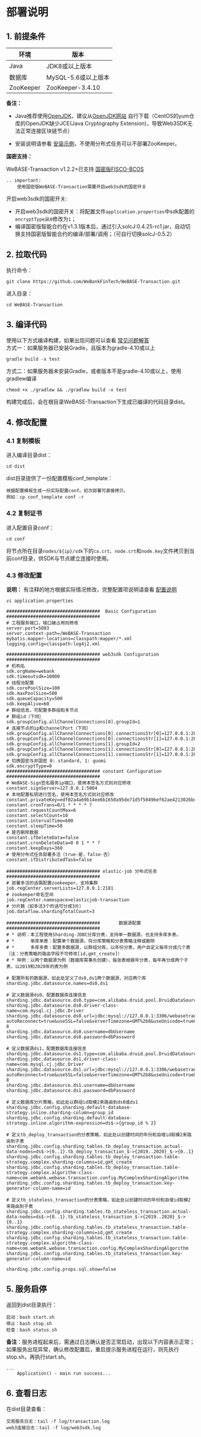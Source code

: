 # 部署说明

## 1. 前提条件

| 环境      | 版本                |
| --------- | ------------------- |
| Java      | JDK8或以上版本      |
| 数据库    | MySQL-5.6或以上版本 |
| ZooKeeper | ZooKeeper-3.4.10    |

**备注：**

-  Java推荐使用[OpenJDK](./appendix.html#java )，建议从[OpenJDK网站](https://jdk.java.net/java-se-ri/11) 自行下载（CentOS的yum仓库的OpenJDK缺少JCE(Java Cryptography Extension)，导致Web3SDK无法正常连接区块链节点）

- 安装说明请参看 [安装示例](./appendix.html#id2)，不使用分布式任务可以不部署ZooKeeper。

**国密支持：**

WeBASE-Transaction v1.2.2+已支持 [国密版FISCO-BCOS](https://fisco-bcos-documentation.readthedocs.io/zh_CN/latest/docs/manual/guomi_crypto.html)

```eval_rst
.. important:
    使用国密版WeBASE-Transaction需要开启web3sdk的国密开关
```

开启web3sdk的国密开关:

- 开启web3sdk的国密开关：将配置文件`application.properties`中sdk配置的`encryptType`从`0`修改为`1`；
- 编译国密版智能合约在v1.3.1版本后，通过引入solcJ:0.4.25-rc1.jar，自动切换支持国密版智能合约的编译/部署/调用；（可自行切换solcJ-0.5.2）



## 2. 拉取代码

执行命令：

```
git clone https://github.com/WeBankFinTech/WeBASE-Transaction.git
```

进入目录：

```
cd WeBASE-Transaction
```

## 3. 编译代码

使用以下方式编译构建，如果出现问题可以查看 [常见问题解答](./appendix.html#id9)</br>
方式一：如果服务器已安装Gradle，且版本为gradle-4.10或以上

```shell
gradle build -x test
```

方式二：如果服务器未安装Gradle，或者版本不是gradle-4.10或以上，使用gradlew编译

```shell
chmod +x ./gradlew && ./gradlew build -x test
```

构建完成后，会在根目录WeBASE-Transaction下生成已编译的代码目录dist。

## 4. 修改配置

### 4.1 复制模板

进入编译目录dist：

```
cd dist
```

dist目录提供了一份配置模板conf_template：

```
根据配置模板生成一份实际配置conf。初次部署可直接拷贝。
例如：cp conf_template conf -r
```

### 4.2 复制证书

进入配置目录conf：

```shell
cd conf
```

将节点所在目录`nodes/${ip}/sdk`下的`ca.crt`、`node.crt`和`node.key`文件拷贝到当前conf目录，供SDK与节点建立连接时使用。

### 4.3 修改配置

**说明：** 有注释的地方根据实际情况修改，完整配置项说明请查看 [配置说明](./appendix.html#application-properties)

```shell
vi application.properties
```

```
###################################  Basic Configuration  ###################################
# 工程服务端口，端口被占用则修改
server.port=5003
server.context-path=/WeBASE-Transaction
mybatis.mapper-locations=classpath:mapper/*.xml
logging.config=classpath:log4j2.xml

################################### web3sdk Configuration ###################################
# 机构名
sdk.orgName=webank
sdk.timeoutsdk=10000
# 线程池配置
sdk.corePoolSize=100
sdk.maxPoolSize=500
sdk.queueCapacity=500
sdk.keepAlive=60
# 群组信息，可配置多群组和多节点
# 群组id（下同）
sdk.groupConfig.allChannelConnections[0].groupId=1
# 连接节点的ip和channelPort（下同）
sdk.groupConfig.allChannelConnections[0].connectionsStr[0]=127.0.0.1:20200
sdk.groupConfig.allChannelConnections[0].connectionsStr[1]=127.0.0.1:20201
sdk.groupConfig.allChannelConnections[1].groupId=2
sdk.groupConfig.allChannelConnections[1].connectionsStr[0]=127.0.0.1:20200
sdk.groupConfig.allChannelConnections[1].connectionsStr[1]=127.0.0.1:20201
# 切换国密与非国密 0: standard, 1: guomi
sdk.encryptType=0
################################### constant Configuration ###################################
# WeBASE-Sign签名服务ip端口，使用本签名方式则对应修改
constant.signServer=127.0.0.1:5004
# 本地配置私钥进行签名，使用本签名方式则对应修改
constant.privateKey=edf02a4a69b14ee6b1650a95de71d5f50496ef62ae4213026bd8d6651d030995
constant.cronTrans=0/1 * * * * ?
constant.requestCountMax=6
constant.selectCount=10
constant.intervalTime=600
constant.sleepTime=50
# 是否删除数据
constant.ifDeleteData=false
constant.cronDeleteData=0 0 1 * * ?
constant.keepDays=360
# 使用分布式任务部署多活（true-是，false-否）
constant.ifDistributedTask=false

################################### elastic-job 分布式任务 ###################################
# 部署多活的话需配置zookeeper，支持集群
job.regCenter.serverLists=127.0.0.1:2181
# zookeeper命名空间
job.regCenter.namespace=elasticjob-transaction
# 分片数（如多活3个的话可分成3片）
job.dataflow.shardingTotalCount=3

###################################       数据源配置       ###################################
# * 说明：本工程使用Sharding-JDBC分库分表，支持单一数据源，也支持多库多表。
# *      单库单表：配置单个数据源，将分库策略和分表策略注释或删除
# *      多库多表：配置多数据源，以群组分库，以年份分表，用户自定义每年分成几个表（注：分表策略的路由字段不可修改[id,gmt_create]）
# * 样例：以两个数据源为例（数据库需事先创建），每张表根据年分表，每年再分成两个子表，以2019和2020年的表为例

# 配置所有的数据源，如此处定义了ds0,ds1两个数据源，对应两个库
sharding.jdbc.datasource.names=ds0,ds1

# 定义数据源ds0，配置数据库连接信息
sharding.jdbc.datasource.ds0.type=com.alibaba.druid.pool.DruidDataSource
sharding.jdbc.datasource.ds0.driver-class-name=com.mysql.cj.jdbc.Driver
sharding.jdbc.datasource.ds0.url=jdbc:mysql://127.0.0.1:3306/webasetransaction0?autoReconnect=true&useSSL=false&serverTimezone=GMT%2b8&useUnicode=true&characterEncoding=UTF-8
sharding.jdbc.datasource.ds0.username=dbUsername
sharding.jdbc.datasource.ds0.password=dbPassword

# 定义数据源ds1，配置数据库连接信息
sharding.jdbc.datasource.ds1.type=com.alibaba.druid.pool.DruidDataSource
sharding.jdbc.datasource.ds1.driver-class-name=com.mysql.cj.jdbc.Driver
sharding.jdbc.datasource.ds1.url=jdbc:mysql://127.0.0.1:3306/webasetransaction1?autoReconnect=true&useSSL=false&serverTimezone=GMT%2b8&useUnicode=true&characterEncoding=UTF-8
sharding.jdbc.datasource.ds1.username=dbUsername
sharding.jdbc.datasource.ds1.password=dbPassword

# 定义数据库分片策略，如此处以群组id取模2来路由到ds0或ds1
sharding.jdbc.config.sharding.default-database-strategy.inline.sharding-column=group_id
sharding.jdbc.config.sharding.default-database-strategy.inline.algorithm-expression=ds$->{group_id % 2}

# 定义tb_deploy_transaction的分表策略，如此处以创建时间的年份和自增id取模2来路由到子表
sharding.jdbc.config.sharding.tables.tb_deploy_transaction.actual-data-nodes=ds$->{0..1}.tb_deploy_transaction_$->{2019..2020}_$->{0..1}
sharding.jdbc.config.sharding.tables.tb_deploy_transaction.table-strategy.complex.sharding-columns=id,gmt_create
sharding.jdbc.config.sharding.tables.tb_deploy_transaction.table-strategy.complex.algorithm-class-name=com.webank.webase.transaction.config.MyComplexShardingAlgorithm
sharding.jdbc.config.sharding.tables.tb_deploy_transaction.key-generator-column-name=id

# 定义tb_stateless_transaction的分表策略，如此处以创建时间的年份和自增id取模2来路由到子表
sharding.jdbc.config.sharding.tables.tb_stateless_transaction.actual-data-nodes=ds$->{0..1}.tb_stateless_transaction_$->{2019..2020}_$->{0..1}
sharding.jdbc.config.sharding.tables.tb_stateless_transaction.table-strategy.complex.sharding-columns=id,gmt_create
sharding.jdbc.config.sharding.tables.tb_stateless_transaction.table-strategy.complex.algorithm-class-name=com.webank.webase.transaction.config.MyComplexShardingAlgorithm
sharding.jdbc.config.sharding.tables.tb_stateless_transaction.key-generator-column-name=id

sharding.jdbc.config.props.sql.show=false
```

## 5. 服务启停

返回到dist目录执行：

```shell
启动：bash start.sh
停止：bash stop.sh
检查：bash status.sh
```

**备注**：服务进程起来后，需通过日志确认是否正常启动，出现以下内容表示正常；如果服务出现异常，确认修改配置后，重启提示服务进程在运行，则先执行stop.sh，再执行start.sh。

```
...
	Application() - main run success...
```

## 6. 查看日志

在dist目录查看：

```shell
交易服务日志：tail -f log/transaction.log
web3连接日志：tail -f log/web3sdk.log
```
